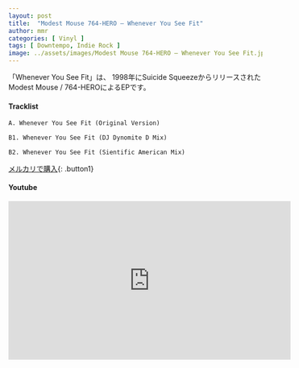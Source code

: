 ```yaml
---
layout: post
title:  "Modest Mouse 764-HERO – Whenever You See Fit"
author: mmr
categories: [ Vinyl ]
tags: [ Downtempo, Indie Rock ]
image: ../assets/images/Modest Mouse 764-HERO – Whenever You See Fit.jpg
---
```


「Whenever You See Fit」は、
1998年にSuicide SqueezeからリリースされたModest Mouse / 764-HEROによるEPです。

#### Tracklist
```md
A. Whenever You See Fit (Original Version)

B1. Whenever You See Fit (DJ Dynomite D Mix)

B2. Whenever You See Fit (Sientific American Mix)
```

[メルカリで購入](https://jp.mercari.com/item/m99852743815?afid=6142608987){: .button1}

#### Youtube
<iframe width="560" height="315" src="https://www.youtube.com/embed/4FhVkJkOjiU?si=-XOGs3zBc2_iqlCI" title="YouTube video player" frameborder="0" allow="accelerometer; autoplay; clipboard-write; encrypted-media; gyroscope; picture-in-picture; web-share" referrerpolicy="strict-origin-when-cross-origin" allowfullscreen></iframe>